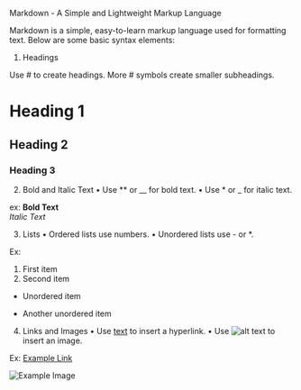 Markdown - A Simple and Lightweight Markup Language

Markdown is a simple, easy-to-learn markup language used for formatting text. Below are some basic syntax elements:

1. Headings

Use # to create headings. More # symbols create smaller subheadings.
# Heading 1  
## Heading 2  
### Heading 3  

2. Bold and Italic Text
	•	Use ** or __ for bold text.
	•	Use * or _ for italic text.

ex:
**Bold Text**  
*Italic Text*  

3. Lists
	•	Ordered lists use numbers.
	•	Unordered lists use - or *.

Ex:
1. First item  
2. Second item  

- Unordered item  
* Another unordered item  


4. Links and Images
	•	Use [text](URL) to insert a hyperlink.
	•	Use ![alt text](image_url) to insert an image.

Ex:
[Example Link](https://example.com)  

![Example Image](https://example.com/image.jpg)  